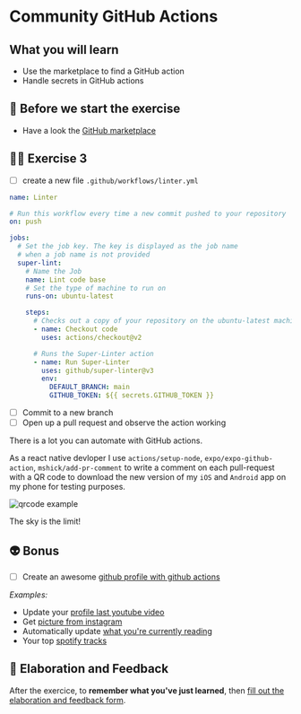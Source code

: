 # Community GitHub Actions

## What you will learn

- Use the marketplace to find a GitHub action
- Handle secrets in GitHub actions

## 👾 Before we start the exercise

- Have a look the [GitHub marketplace](https://github.com/marketplace?type=actions)

## 👨‍🚀 Exercise 3

- [ ] create a new file `.github/workflows/linter.yml`

```yml
name: Linter

# Run this workflow every time a new commit pushed to your repository
on: push

jobs:
  # Set the job key. The key is displayed as the job name
  # when a job name is not provided
  super-lint:
    # Name the Job
    name: Lint code base
    # Set the type of machine to run on
    runs-on: ubuntu-latest

    steps:
      # Checks out a copy of your repository on the ubuntu-latest machine
      - name: Checkout code
        uses: actions/checkout@v2

      # Runs the Super-Linter action
      - name: Run Super-Linter
        uses: github/super-linter@v3
        env:
          DEFAULT_BRANCH: main
          GITHUB_TOKEN: ${{ secrets.GITHUB_TOKEN }}
```

- [ ] Commit to a new branch
- [ ] Open up a pull request and observe the action working

There is a lot you can automate with GitHub actions.

As a react native devloper I use `actions/setup-node`, `expo/expo-github-action`, `mshick/add-pr-comment` to write a comment on each pull-request with a QR code to download the new version of my `iOS` and `Android` app on my phone for testing purposes.

![qrcode example](qr-code.png)

The sky is the limit!

## 👽 Bonus

- [ ] Create an awesome [github profile with github actions](https://github.com/marketplace?category=&type=actions&verification=&query=profile+readme)

_Examples:_

- Update your [profile last youtube video](https://github.com/flexbox/flexbox)
- Get [picture from instagram](https://github.com/katydecorah/instagram-rss-action)
- Automatically update [what you're currently reading](https://github.com/marketplace/actions/goodreads-profile-workflow)
- Your top [spotify tracks](https://github.com/izayl/spotify-box)

## 🏅 Elaboration and Feedback

After the exercice, to __remember what you've just learned__, then [fill out the elaboration and feedback form](https://airtable.com/shrBuZqOJL5UeLLF1?prefill_Name=GitHub%20103&prefill_Exercice=03).
